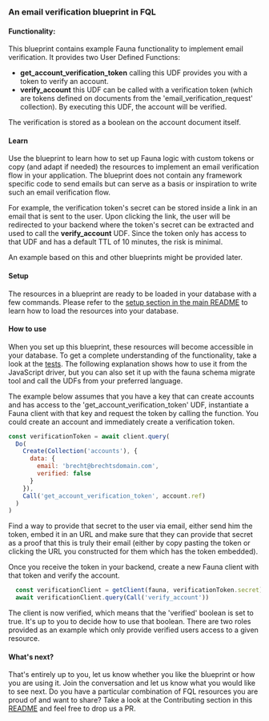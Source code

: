 ### An email verification blueprint in FQL

#### Functionality:

This blueprint contains example Fauna functionality to implement email verification. It provides two User Defined Functions: 

- **get_account_verification_token** calling this UDF provides you with a token to verify an account. 
- **verify_account** this UDF can be called with a verification token (which are tokens defined on documents from the 'email_verification_request' collection). By executing this UDF, the account will be verified.

The verification is stored as a boolean on the account document itself.

#### Learn

Use the blueprint to learn how to set up Fauna logic with custom tokens or copy (and adapt if needed) the resources to implement an email verification flow in your application. The blueprint does not contain any framework specific code to send emails but can serve as a basis or inspiration to write such an email verification flow. 

For example, the verification token's secret can be stored inside a link in an email that is sent to the user. Upon clicking the link, the user will be redirected to your backend where the token's secret can be extracted and used to call the **verify_account** UDF. Since the token only has access to that UDF and has a default TTL of 10 minutes, the risk is minimal. 

An example based on this and other blueprints might be provided later. 

#### Setup

The resources in a blueprint are ready to be loaded in your database with a few commands. Please refer to the [setup section in the main README](https://github.com/fauna-brecht/fauna-blueprints/blob/main/README.md#set-up-a-blueprint) to learn how to load the resources into your database. 

#### How to use

When you set up this blueprint, these resources will become accessible in your database. To get a complete understanding of the functionality, take a look at the [tests](https://github.com/fauna-brecht/fauna-blueprints/tree/main/official/auth/email-verification/tests). The following explanation shows how to use it from the JavaScript driver, but you can also set it up with the fauna schema migrate tool and call the UDFs from your preferred language.  

The example below assumes that you have a key that can create accounts and has access to the 'get_account_verification_token' UDF, instantiate a Fauna client with that key and request the token by calling the function.  You could create an account and immediately create a verification token. 

```javascript
const verificationToken = await client.query(
  Do(
    Create(Collection('accounts'), {
      data: {
        email: 'brecht@brechtsdomain.com',
        verified: false
      }
    }),
    Call('get_account_verification_token', account.ref)
  )
)
```

Find a way to provide that secret to the user via email, either send him the token, embed it in an URL and make sure that they can provide that secret as a proof that this is truly their email (either by copy pasting the token or clicking the URL you constructed for them which has the token embedded).

Once you receive the token in your backend, create a new Fauna client with that token and verify the account.

```javascript
  const verificationClient = getClient(fauna, verificationToken.secret)
  await verificationClient.query(Call('verify_account'))
```

The client is now verified, which means that the 'verified' boolean is set to true. It's up to you to decide how to use that boolean. There are two roles provided as an example which only provide verified users access to a given resource. 

#### What's next?

That's entirely up to you, let us know whether you like the blueprint or how you are using it. Join the conversation <insert forum announcement> and let us know what you would like to see next. Do you have a particular combination of FQL resources you are proud of and want to share? Take a look at the Contributing section in this [README](https://github.com/fauna-brecht/fauna-blueprints#set-up-a-blueprint) and feel free to drop us a PR. 